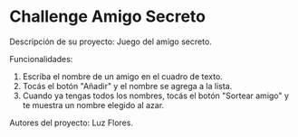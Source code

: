 <h1> Challenge Amigo Secreto</h1>

Descripción de su proyecto: 
Juego del amigo secreto.

Funcionalidades:
1. Escriba el nombre de un amigo en el cuadro de texto.
2. Tocás el botón "Añadir" y el nombre se agrega a la lista.
3. Cuando ya tengas todos los nombres, tocás el botón "Sortear amigo" y te muestra un nombre elegido al azar.

Autores del proyecto: Luz Flores.

